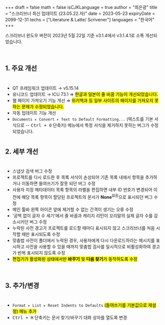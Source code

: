 +++
draft = false
math = false
isCJKLanguage = true
author = "최은광"
title = "스크리브너 최신 업데이트 (23.05.22.자)"
date = 2023-05-23
expiryDate = 2099-12-31
techs = ["Literature & Latte/ Scrivener"]
languages = "한국어"
+++

스크리브너 윈도우 버전이 2023년 5월 22일 기준 v3.1.4에서 v3.1.4.1로 소폭 개선되었습니다.
<!--more--> 

<br>

## 1. 주요 개선

#

- QT 프레임워크 업데이트 → v5.15.14
- 유니코드 업데이트 →  ICU 73.1 ⇒ <mark>한글과 일본어 줄 바꿈 기능이 개선되었습니다.</mark>
- 웹 페이지 가져오기 기능 개선 ⇒ <mark>위키백과 등 일부 사이트의 페이지를 가져오지 못하는 문제가 수정되었습니다.</mark>
- 자동 업데이트 기능 개선
- `Documents ▸ Convert ▸ Text to Default Formatting...` (텍스트를 기본 서식으로 -- <kbd><kbd>Ctrl</kbd> + <kbd>0</kbd></kbd> 단축키) 메뉴에서 특정 서식을 제거하지 못하는 버그가 수정되었습니다.

#

<script async src="https://pagead2.googlesyndication.com/pagead/js/adsbygoogle.js?client=ca-pub-2618164900782657"
     crossorigin="anonymous"></script>
<ins class="adsbygoogle"
     style="display:block; text-align:center;"
     data-ad-layout="in-article"
     data-ad-format="fluid"
     data-ad-client="ca-pub-2618164900782657"
     data-ad-slot="9803941047"></ins>
<script>
     (adsbygoogle = window.adsbygoogle || []).push({});
</script>

#

## 2. 세부 개선

#

- 스냅샷 검색 버그 수정
- 프로젝트를 다시 로드한 후 목록 서식이 손상되어 기존 목록 내에서 항목을 추가하거나 이동하면 들여쓰기가 잘못 되던 버그 수정
- 사용자 지정 메타데이터 목록 항목의 라벨을 편집하면 내부 ID 번호가 변경되어 이전에 해당 목록 항목이 할당된 프로젝트의 문서가 **None**<sup>없음</sup>으로 표시되던 버그 수정
- 메인 툴바 왼쪽 아이콘 앞에 제거할 수 없는 간격이 생기는 오류 수정
- ‘공백 없이 글자 수 세기’에서 줄 바꿈과 캐리지 리턴이 꼬리말의 실제 글자 수를 감소시키던 버그 수정
- 누락된 사전 경고가 프로젝트를 로드할 때마다 표시되지 않고 스크리브너를 처음 시작할 때만 표시되도록 수정
- 맞춤법 사전이 폴더에서 누락된 경우, 사용자에게 다시 다운로드하라는 메시지를 표시하고 사전을 사용할 수 있을 때까지 맞춤법 검사를 일시적으로 비활성화하여 경고가 반복 표시되지 않도록 수정
- <mark>편집기가 활성화된 상태에서만 **바꾸기** 및 **다음 찾기**가 동작하도록 수정</mark>

<br>

## 3. 추가/변경

#

- `Format ▸ List ▸ Reset Indents to Defaults` <mark>(들여쓰기를 기본값으로 재설정) 메뉴 추가</mark>
- <kbd><kbd>Ctrl</kbd> + <kbd>H</kbd></kbd> 단축키는 문서 찾기/바꾸기 대화 상자를 열도록 변경